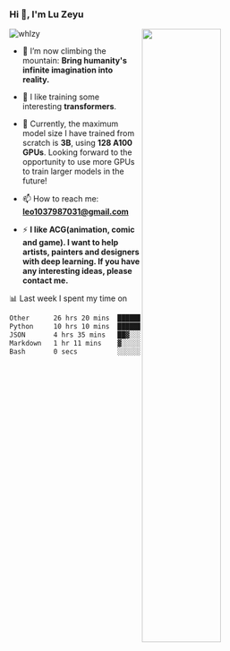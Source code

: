 ### Hi 👋, I'm Lu Zeyu

<img src="https://komarev.com/ghpvc/?username=whlzy&label=Profile%20views&color=0e75b6&style=flat" alt="whlzy" />
<img align="right" width="53%" src="https://github-readme-stats.vercel.app/api?username=whlzy&show_icons=true">

- 🔭 I’m now climbing the mountain: **Bring humanity's infinite imagination into reality.**

- 🌄 I like training some interesting **transformers**.

- 🌠 Currently, the maximum model size I have trained from scratch is **3B**, using **128 A100 GPUs**. Looking forward to the opportunity to use more GPUs to train larger models in the future!

- 📫 How to reach me: **leo1037987031@gmail.com**

- ⚡ **I like ACG(animation, comic and game). I want to help artists, painters and designers with deep learning. If you have any interesting ideas, please contact me.**

📊 Last week I spent my time on

<!--START_SECTION:waka-->

```txt
Other      26 hrs 20 mins  ███████████████▓░░░░░░░░░   62.27 %
Python     10 hrs 10 mins  ██████░░░░░░░░░░░░░░░░░░░   24.05 %
JSON       4 hrs 35 mins   ██▓░░░░░░░░░░░░░░░░░░░░░░   10.86 %
Markdown   1 hr 11 mins    ▓░░░░░░░░░░░░░░░░░░░░░░░░   02.81 %
Bash       0 secs          ░░░░░░░░░░░░░░░░░░░░░░░░░   00.01 %
```

<!--END_SECTION:waka-->

